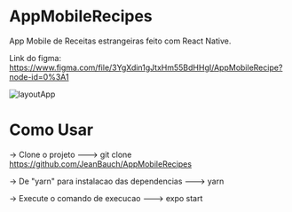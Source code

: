 # AppMobileRecipes
App Mobile de Receitas estrangeiras feito com React Native.

Link do figma: https://www.figma.com/file/3YgXdin1gJtxHm55BdHHgI/AppMobileRecipe?node-id=0%3A1

![layoutApp](https://user-images.githubusercontent.com/61170558/112709448-8441a580-8e98-11eb-95ce-d4830847644e.PNG)

# Como Usar
-> Clone o projeto
---> git clone https://github.com/JeanBauch/AppMobileRecipes

-> De "yarn" para instalacao das dependencias
---> yarn

-> Execute o comando de execucao
---> expo start


